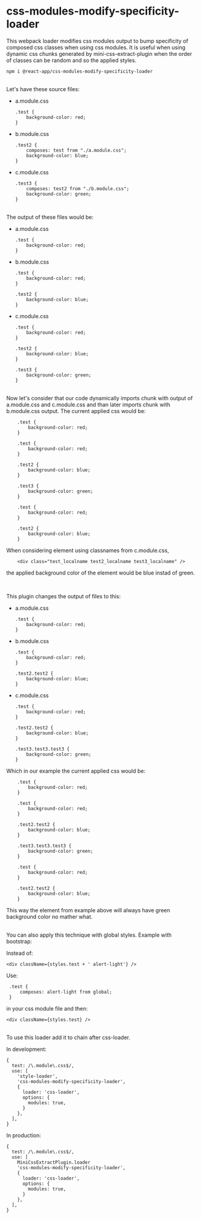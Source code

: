 # css-modules-modify-specificity-loader

This webpack loader modifies css modules output to bump specificity of composed css classes when using css modules. It is useful when using dynamic css chunks generated by mini-css-extract-plugin when the order of classes can be random and so the applied styles.

```
npm i @react-app/css-modules-modify-specificity-loader
```

<br/>
Let's have these source files:

* a.module.css
    ```
    .test {
        background-color: red;
    }
    ```

* b.module.css
    ```
    .test2 {
        composes: test from "./a.module.css";
        background-color: blue;
    }
    ```
* c.module.css
    ```
    .test3 {
        composes: test2 from "./b.module.css";
        background-color: green;
    }
    ```

<br/>
The output of these files would be:

* a.module.css
    ```
    .test {
        background-color: red;
    }
    ```

* b.module.css
    ```
    .test {
        background-color: red;
    }

    .test2 {
        background-color: blue;
    }
    ```
* c.module.css
    ```
    .test {
        background-color: red;
    }

    .test2 {
        background-color: blue;
    }

    .test3 {
        background-color: green;
    }
    ```
<br/>
Now let's consider that our code dynamically imports chunk with output of a.module.css and c.module.css and than later imports chunk with b.module.css output. The current applied css would be:

```
    .test {
        background-color: red;
    }

    .test {
        background-color: red;
    }

    .test2 {
        background-color: blue;
    }

    .test3 {
        background-color: green;
    }

    .test {
        background-color: red;
    }

    .test2 {
        background-color: blue;
    }

```

When considering element using classnames from c.module.css,
```
    <div class="test_localname test2_localname test3_localname" />
```
the applied background color of the element would be blue instad of green.

<br/>

This plugin changes the output of files to this:

* a.module.css
    ```
    .test {
        background-color: red;
    }
    ```

* b.module.css
    ```
    .test {
        background-color: red;
    }

    .test2.test2 {
        background-color: blue;
    }
    ```
* c.module.css
    ```
    .test {
        background-color: red;
    }

    .test2.test2 {
        background-color: blue;
    }

    .test3.test3.test3 {
        background-color: green;
    }
    ```

Which in our example the current applied css would be:

```
    .test {
        background-color: red;
    }

    .test {
        background-color: red;
    }

    .test2.test2 {
        background-color: blue;
    }

    .test3.test3.test3 {
        background-color: green;
    }

    .test {
        background-color: red;
    }

    .test2.test2 {
        background-color: blue;
    }

```


This way the element from example above will always have green background color no mather what. 

<br/>
You can also apply this technique with global styles. Example with bootstrap:

Instead of:
```
<div className={styles.test + ' alert-light'} />
```

Use:
```
 .test {
     composes: alert-light from global;
 }
```
in your css module file and then:
```
<div className={styles.test} />
```

<br />
To use this loader add it to chain after css-loader.

In development:
```
{
  test: /\.module\.css$/,
  use: [
    'style-loader',
    'css-modules-modify-specificity-loader',
    {
      loader: 'css-loader',
      options: {
        modules: true,
      }
    },
  ],
}
```

In production:
```
{
  test: /\.module\.css$/,
  use: [
    MiniCssExtractPlugin.loader
    'css-modules-modify-specificity-loader',
    {
      loader: 'css-loader',
      options: {
        modules: true,
      }
    },
  ],
}
```
